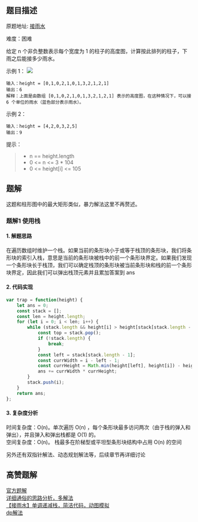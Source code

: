 ## 题目描述

原题地址: [接雨水](https://leetcode-cn.com/problems/trapping-rain-water/)

难度：困难

给定 n 个非负整数表示每个宽度为 1 的柱子的高度图，计算按此排列的柱子，下雨之后能接多少雨水。

示例 1：
![](./img/rainwatertrap.png)
```
输入：height = [0,1,0,2,1,0,1,3,2,1,2,1]
输出：6
解释：上面是由数组 [0,1,0,2,1,0,1,3,2,1,2,1] 表示的高度图，在这种情况下，可以接 6 个单位的雨水（蓝色部分表示雨水）。
``` 
示例 2：
```
输入：height = [4,2,0,3,2,5]
输出：9
```

提示：
>- n == height.length
>- 0 <= n <= 3 * 104
>- 0 <= height[i] <= 105

## 题解

这题和柱形图中的最大矩形类似，暴力解法这里不再赘述。
### 题解1 使用栈
#### 1. 解题思路
在遍历数组时维护一个栈。如果当前的条形块小于或等于栈顶的条形块，我们将条形块的索引入栈，意思是当前的条形块被栈中的前一个条形块界定。如果我们发现一个条形块长于栈顶，我们可以确定栈顶的条形块被当前条形块和栈的前一个条形块界定，因此我们可以弹出栈顶元素并且累加答案到 ans

#### 2. 代码实现
```js
var trap = function(height) {
    let ans = 0;
    const stack = [];
    const len = height.length;
    for (let i = 0; i < len; i++) {
        while (stack.length && height[i] > height[stack[stack.length - 1]]) {
            const top = stack.pop();
            if (!stack.length) {
                break;
            }
            const left = stack[stack.length - 1];
            const currWidth = i - left - 1;
            const currHeight = Math.min(height[left], height[i]) - height[top];
            ans += currWidth * currHeight;
        }
        stack.push(i);
    }
    return ans;
};
```

#### 3. 复杂度分析
时间复杂度：O(n)。单次遍历 O(n) ，每个条形块最多访问两次（由于栈的弹入和弹出），并且弹入和弹出栈都是 O(1) 的。  
空间复杂度：O(n)。 栈最多在阶梯型或平坦型条形块结构中占用 O(n) 的空间


另外还有双指针解法、动态规划解法等，后续章节再详细讨论
## 高赞题解
[官方题解](https://leetcode-cn.com/problems/trapping-rain-water/solution/jie-yu-shui-by-leetcode/)  
[详细通俗的思路分析，多解法](https://leetcode-cn.com/problems/trapping-rain-water/solution/xiang-xi-tong-su-de-si-lu-fen-xi-duo-jie-fa-by-w-8/)  
[【接雨水】单调递减栈，简洁代码，动图模拟](https://leetcode-cn.com/problems/trapping-rain-water/solution/trapping-rain-water-by-ikaruga/)  
[dp解法](https://leetcode-cn.com/problems/trapping-rain-water/solution/dpjie-fa-by-wallcwr-11rp/)    